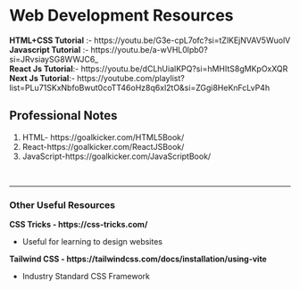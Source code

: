 <h1> Web Development Resources</h1>
<div><b>HTML+CSS Tutorial</b> :- https://youtu.be/G3e-cpL7ofc?si=tZlKEjNVAV5WuolV
<br>
<b>Javascript Tutorial</b> :- https://youtu.be/a-wVHL0lpb0?si=JRvsiaySG8WWJC6_
<br>
<b>React Js Tutorial</b>:- https://youtu.be/dCLhUialKPQ?si=hMHItS8gMKpOxXQR
<br>
<b>Next Js Tutorial</b>:- https://youtube.com/playlist?list=PLu71SKxNbfoBwut0coTT46oHz8q6xl2tO&si=ZGgi8HeKnFcLvP4h</div>

<h2>Professional Notes</h2>
<ol>
  <li>HTML- https://goalkicker.com/HTML5Book/</li>
  <li>React-https://goalkicker.com/ReactJSBook/</li>
  <li>JavaScript-https://goalkicker.com/JavaScriptBook/ </li>
</ol>
<br>
<hr>
<h3> Other Useful Resources</h3>
<b> CSS Tricks - https://css-tricks.com/</b>
<ul>
  <li> Useful for learning to design websites</li>
</ul>
<b> Tailwind CSS - https://tailwindcss.com/docs/installation/using-vite</b>
<ul>
  <li> Industry Standard CSS Framework </li>
</ul>

